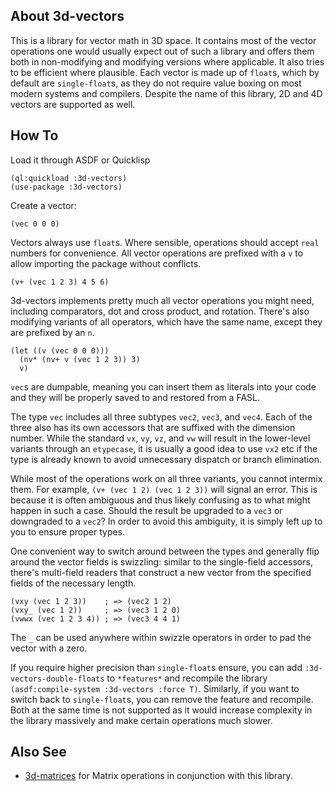 ## About 3d-vectors
This is a library for vector math in 3D space. It contains most of the vector operations one would usually expect out of such a library and offers them both in non-modifying and modifying versions where applicable. It also tries to be efficient where plausible. Each vector is made up of `float`s, which by default are `single-float`s, as they do not require value boxing on most modern systems and compilers. Despite the name of this library, 2D and 4D vectors are supported as well.

## How To
Load it through ASDF or Quicklisp

    (ql:quickload :3d-vectors)
    (use-package :3d-vectors)

Create a vector:

    (vec 0 0 0)

Vectors always use `float`s. Where sensible, operations should accept `real` numbers for convenience. All vector operations are prefixed with a `v` to allow importing the package without conflicts. 

    (v+ (vec 1 2 3) 4 5 6)

3d-vectors implements pretty much all vector operations you might need, including comparators, dot and cross product, and rotation. There's also modifying variants of all operators, which have the same name, except they are prefixed by an `n`.

    (let ((v (vec 0 0 0)))
      (nv* (nv+ v (vec 1 2 3)) 3)
      v)

`vec`s are dumpable, meaning you can insert them as literals into your code and they will be properly saved to and restored from a FASL.

The type `vec` includes all three subtypes `vec2`, `vec3`, and `vec4`. Each of the three also has its own accessors that are suffixed with the dimension number. While the standard `vx`, `vy`, `vz`, and `vw` will result in the lower-level variants through an `etypecase`, it is usually a good idea to use `vx2` etc if the type is already known to avoid unnecessary dispatch or branch elimination.

While most of the operations work on all three variants, you cannot intermix them. For example, `(v+ (vec 1 2) (vec 1 2 3))` will signal an error. This is because it is often ambiguous and thus likely confusing as to what might happen in such a case. Should the result be upgraded to a `vec3` or downgraded to a `vec2`? In order to avoid this ambiguity, it is simply left up to you to ensure proper types.

One convenient way to switch around between the types and generally flip around the vector fields is swizzling: similar to the single-field accessors, there's multi-field readers that construct a new vector from the specified fields of the necessary length.

    (vxy (vec 1 2 3))    ; => (vec2 1 2)
    (vxy_ (vec 1 2))     ; => (vec3 1 2 0)
    (vwwx (vec 1 2 3 4)) ; => (vec3 4 4 1)

The `_` can be used anywhere within swizzle operators in order to pad the vector with a zero.

If you require higher precision than `single-float`s ensure, you can add `:3d-vectors-double-floats` to `*features*` and recompile the library `(asdf:compile-system :3d-vectors :force T)`. Similarly, if you want to switch back to `single-float`s, you can remove the feature and recompile. Both at the same time is not supported as it would increase complexity in the library massively and make certain operations much slower.

## Also See

* [3d-matrices](https://shinmera.github.io/3d-matrices) for Matrix operations in conjunction with this library.
